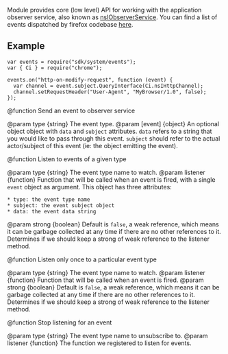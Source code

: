 <!-- This Source Code Form is subject to the terms of the Mozilla Public
   - License, v. 2.0. If a copy of the MPL was not distributed with this
   - file, You can obtain one at http://mozilla.org/MPL/2.0/. -->

Module provides core (low level) API for working with the application
observer service, also known as
[nsIObserverService](https://developer.mozilla.org/en-US/docs/XPCOM_Interface_Reference/nsIObserverService).
You can find a list of events dispatched by firefox codebase
[here](https://developer.mozilla.org/en-US/docs/Observer_Notifications).

## Example

    var events = require("sdk/system/events");
    var { Ci } = require("chrome");

    events.on("http-on-modify-request", function (event) {
      var channel = event.subject.QueryInterface(Ci.nsIHttpChannel);
      channel.setRequestHeader("User-Agent", "MyBrowser/1.0", false);
    });

<api name="emit">
@function
  Send an event to observer service

@param type {string}
  The event type.
@param [event] {object}
  An optional object object with `data` and `subject` attributes.
  `data` refers to a string that you would like to pass through this event.
  `subject` should refer to the actual actor/subject of this event (ie: the object emitting the event).
</api>

<api name="on">
@function
  Listen to events of a given type

@param type {string}
  The event type name to watch.
@param listener {function}
  Function that will be called when an event is fired, with a single `event`
  object as argument. This object has three attributes:
  
    * type: the event type name
    * subject: the event subject object
    * data: the event data string

@param strong {boolean}
  Default is `false`, a weak reference, which means it can be garbage collected at any time if
  there are no other references to it.  Determines if we should keep a strong of weak reference
  to the listener method.
</api>

<api name="once">
@function
  Listen only once to a particular event type

@param type {string}
  The event type name to watch.
@param listener {function}
  Function that will be called when an event is fired.
@param strong {boolean}
  Default is `false`, a weak reference, which means it can be garbage collected at any time if
  there are no other references to it.  Determines if we should keep a strong of weak reference
  to the listener method.
</api>

<api name="off">
@function
  Stop listening for an event

@param type {string}
  The event type name to unsubscribe to.
@param listener {function}
  The function we registered to listen for events.
</api>
